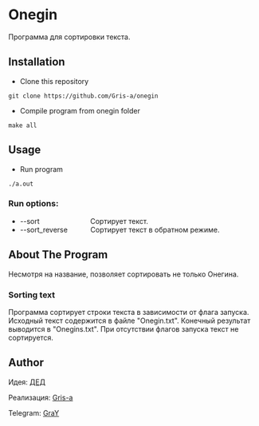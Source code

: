 # Onegin

Программа для сортировки текста.

## Installation
- Clone this repository
```
git clone https://github.com/Gris-a/onegin
```
- Compile program from onegin folder
```
make all
```
## Usage
- Run program
```
./a.out
```
### Run options:
- --sort&emsp;&emsp;&emsp;&emsp;&emsp;&emsp;&emsp;
Сортирует текст.
- --sort_reverse&emsp;&emsp;&emsp;
Сортирует текст в обратном режиме.

## About The Program
Несмотря на название, позволяет сортировать не только Онегина.

### Sorting text
Программа сортирует строки текста в зависимости от флага запуска. Исходный текст содержится в файле "Onegin.txt".
Конечный результат выводится в "Onegins.txt". При отсутствии флагов запуска текст не сортируется.
## Author
Идея: [ДЕД](https://vk.com/ded32_ru)

Реализация: [Gris-a](https://github.com/Gris-a/)

Telegram: [GraY](https://t.me/qgrayq)